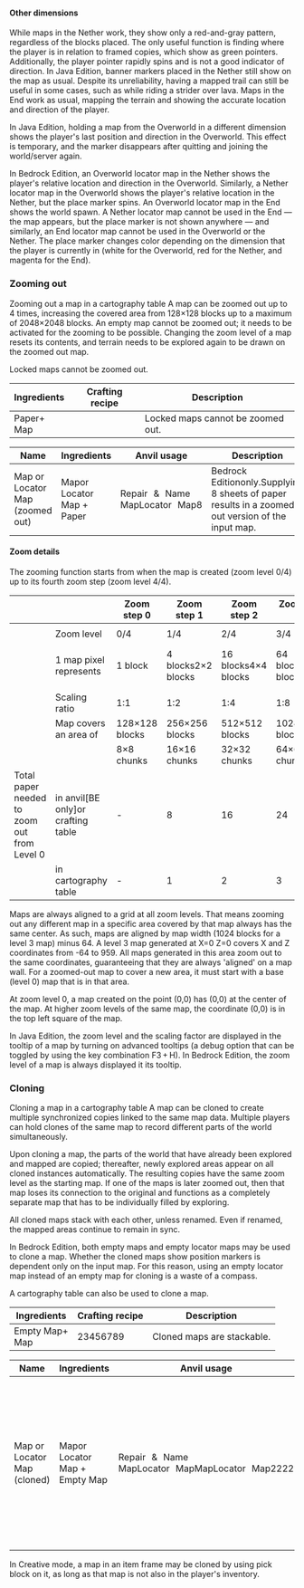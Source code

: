 #### Other dimensions
While maps in the Nether work, they show only a red-and-gray pattern, regardless of the blocks placed. The only useful function is finding where the player is in relation to framed copies, which show as green pointers. Additionally, the player pointer rapidly spins and is not a good indicator of direction. In Java Edition, banner markers placed in the Nether still show on the map as usual. Despite its unreliability, having a mapped trail can still be useful in some cases, such as while riding a strider over lava. Maps in the End work as usual, mapping the terrain and showing the accurate location and direction of the player.

In Java Edition, holding a map from the Overworld in a different dimension shows the player's last position and direction in the Overworld. This effect is temporary, and the marker disappears after quitting and joining the world/server again.

In Bedrock Edition, an Overworld locator map in the Nether shows the player's relative location and direction in the Overworld. Similarly, a Nether locator map in the Overworld shows the player's relative location in the Nether, but the place marker spins. An Overworld locator map in the End shows the world spawn. A Nether locator map cannot be used in the End — the map appears, but the place marker is not shown anywhere — and similarly, an End locator map cannot be used in the Overworld or the Nether. The place marker changes color depending on the dimension that the player is currently in (white for the Overworld, red for the Nether, and magenta for the End).

### Zooming out
Zooming out a map in a cartography table
A map can be zoomed out up to 4 times, increasing the covered area from 128×128 blocks up to a maximum of 2048×2048 blocks. An empty map cannot be zoomed out; it needs to be activated for the zooming to be possible. Changing the zoom level of a map resets its contents, and terrain needs to be explored again to be drawn on the zoomed out map.

Locked maps cannot be zoomed out.

| Ingredients    | Crafting recipe | Description                       |
|----------------|-----------------|-----------------------------------|
| Paper+<br/>Map |                 | Locked maps cannot be zoomed out. |

| Name                            | Ingredients                   | Anvil usage                   | Description                                                                                       |
|---------------------------------|-------------------------------|-------------------------------|---------------------------------------------------------------------------------------------------|
| Map or Locator Map (zoomed out) | Mapor Locator Map +<br/>Paper | Repair & Name MapLocator Map8 | Bedrock Editiononly.Supplying 8 sheets of paper results in a zoomed-out version of the input map. |

#### Zoom details
The zooming function starts from when the map is created (zoom level 0/4) up to its fourth zoom step (zoom level 4/4).

|                                             |                                      | Zoom step 0    | Zoom step 1        | Zoom step 2         | Zoom step 3         | Zoom step 4                      |
|---------------------------------------------|--------------------------------------|----------------|--------------------|---------------------|---------------------|----------------------------------|
|                                             |                                      |                |                    |                     |                     |                                  |
|                                             | Zoom level                           | 0/4            | 1/4                | 2/4                 | 3/4                 | 4/4                              |
|                                             | 1 map pixel represents               | 1 block        | 4 blocks2×2 blocks | 16 blocks4×4 blocks | 64 blocks8×8 blocks | 256 blocks (1 chunk)16×16 blocks |
|                                             | Scaling ratio                        | 1:1            | 1:2                | 1:4                 | 1:8                 | 1:16                             |
|                                             | Map covers an area of                | 128×128 blocks | 256×256 blocks     | 512×512 blocks      | 1024×1024 blocks    | 2048×2048 blocks                 |
|                                             |                                      | 8×8 chunks     | 16×16 chunks       | 32×32 chunks        | 64×64 chunks        | 128×128 chunks                   |
| Total paper needed to zoom out from Level 0 | in anvil‌[BE  only]or crafting table | -              | 8                  | 16                  | 24                  | 32                               |
|                                             | in cartography table                 | -              | 1                  | 2                   | 3                   | 4                                |

Maps are always aligned to a grid at all zoom levels. That means zooming out any different map in a specific area covered by that map always has the same center. As such, maps are aligned by map width (1024 blocks for a level 3 map) minus 64. A level 3 map generated at X=0 Z=0 covers X and Z coordinates from -64 to 959. All maps generated in this area zoom out to the same coordinates, guaranteeing that they are always 'aligned' on a map wall. For a zoomed-out map to cover a new area, it must start with a base (level 0) map that is in that area.

At zoom level 0, a map created on the point (0,0) has (0,0) at the center of the map. At higher zoom levels of the same map, the coordinate (0,0) is in the top left square of the map.

In Java Edition, the zoom level and the scaling factor are displayed in the tooltip of a map by turning on advanced tooltips (a debug option that can be toggled by using the key combination F3 + H). In Bedrock Edition, the zoom level of a map is always displayed it its tooltip.

### Cloning
Cloning a map in a cartography table
A map can be cloned to create multiple synchronized copies linked to the same map data. Multiple players can hold clones of the same map to record different parts of the world simultaneously.

Upon cloning a map, the parts of the world that have already been explored and mapped are copied; thereafter, newly explored areas appear on all cloned instances automatically. The resulting copies have the same zoom level as the starting map. If one of the maps is later zoomed out, then that map loses its connection to the original and functions as a completely separate map that has to be individually filled by exploring.

All cloned maps stack with each other, unless renamed. Even if renamed, the mapped areas continue to remain in sync.

In Bedrock Edition, both empty maps and empty locator maps may be used to clone a map. Whether the cloned maps show position markers is dependent only on the input map. For this reason, using an empty locator map instead of an empty map for cloning is a waste of a compass.

A cartography table can also be used to clone a map.

| Ingredients        | Crafting recipe | Description                |
|--------------------|-----------------|----------------------------|
| Empty Map+<br/>Map | 23456789        | Cloned maps are stackable. |

| Name                        | Ingredients                       | Anvil usage                                    | Description                                                                                                                                                                                                 |
|-----------------------------|-----------------------------------|------------------------------------------------|-------------------------------------------------------------------------------------------------------------------------------------------------------------------------------------------------------------|
| Map or Locator Map (cloned) | Mapor Locator Map +<br/>Empty Map | Repair & Name MapLocator MapMapLocator Map2222 | Bedrock Editiononly.Only one copy can be made at a time.The non-empty input map must be a locator map for the output to be a locator map. An empty locator map is the same as an empty map for this recipe. |

In Creative mode, a map in an item frame may be cloned by using pick block on it, as long as that map is not also in the player's inventory.

